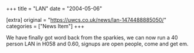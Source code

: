 +++
title = "LAN"
date = "2004-05-06"

[extra]
original = "https://uwcs.co.uk/news/lan-1474488885050/"    
categories = ["News Item"]
+++

We have finally got word back from the sparkies, we can now run a 40 person LAN in H058 and 0.60, signups are open people, come and get em.

